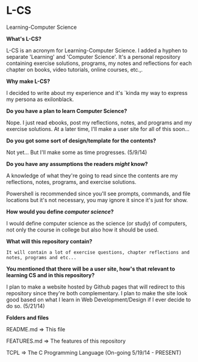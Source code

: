 L-CS
====

Learning-Computer Science

**What's L-CS?**
  
L-CS is an acronym for Learning-Computer Science. I added a hyphen to separate 'Learning' and 'Computer Science'. It's a personal repository containing exercise solutions, programs, my notes and reflections for each chapter on books, video tutorials, online courses, etc.,.
  
**Why make L-CS?**

I decided to write about my experience and it's `kinda my way to express my persona as exilonblack.

**Do you have a plan to learn Computer Science?**

  Nope. I just read ebooks, post my reflections, notes, and programs and my exercise solutions. At a later time, I'll make
  a user site for all of this soon...
  
**Do you got some sort of design/template for the contents?**
  
  Not yet... But I'll make some as time progresses. (5/9/14)
  
**Do you have any assumptions the readers *might* know?**
  
  A knowledge of what they're going to read since the contents are my reflections, notes, programs, and
  exercise solutions.
  
  Powershell is recommended since you'll see prompts, commands, and file locations but it's not 
  necessary, you may ignore it since it's just for show.

**How would you define *computer science*?**
  
  I would define computer science as the science (or study) of computers, not only the course in college but also how
  it should be used.
  
**What will this repository contain?**
    
    It will contain a lot of exercise questions, chapter reflections and notes, programs and etc...
  
**You mentioned that there will be a user site, how's that relevant to learning CS and in this repository?**

  I plan to make a website hosted by Github pages that will redirect to this repository since they're both complementary.
  I plan to make the site look good based on what I learn in Web Development/Design if I ever decide to do so. (5/21/14)

**Folders and files**
  
  README.md => This file

  FEATURES.md => The features of this repository
  
  TCPL => The C Programming Language (On-going 5/19/14 - PRESENT)
